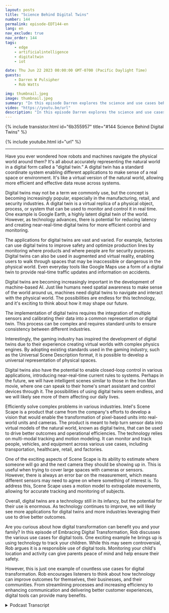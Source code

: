 ```yaml
---
layout: posts
title: "Science Behind Digital Twins"
number: 144
permalink: episode-EDT144-en
lang: en
nav_exclude: true
nav_order: 144
tags:
    - edge
    - artificialintelligence
    - digitaltwin
    - iot

date: Thu Jun 22 2023 00:00:00 GMT-0700 (Pacific Daylight Time)
guests:
    - Darren W Pulsipher
    - Rob Watts

img: thumbnail.jpeg
image: thumbnail.jpeg
summary: "In this episode Darren explores the science and use cases behind digital twin technology with the principal architect of Intel's ScheneScape."
video: "https://youtu.be/url"
description: "In this episode Darren explores the science and use cases behind digital twin technology with the principal architect of Intel's ScheneScape."
---
```


<div>
{% include transistor.html id="6b355957" title="#144 Science Behind Digital Twins" %}

{% include youtube.html id="url" %}
</div>

---

Have you ever wondered how robots and machines navigate the physical world around them? It's all about accurately representing the natural world in a digital form called a "digital twin.” A digital twin has a standard coordinate system enabling different applications to make sense of a real space or environment. It's like a virtual version of the natural world, allowing more efficient and effective data reuse across systems.

Digital twins may not be a term we commonly use, but the concept is becoming increasingly popular, especially in the manufacturing, retail, and security industries. A digital twin is a virtual replica of a physical object, process, or system that can be used to monitor and control it in real time. One example is Google Earth, a highly latent digital twin of the world. However, as technology advances, there is potential for reducing latency and creating near-real-time digital twins for more efficient control and monitoring.

The applications for digital twins are vast and varied. For example, factories can use digital twins to improve safety and optimize production lines by monitoring where products and where people are for security purposes. Digital twins can also be used in augmented and virtual reality, enabling users to walk through spaces that may be inaccessible or dangerous in the physical world. Even everyday tools like Google Maps use a form of a digital twin to provide real-time traffic updates and information on accidents.

Digital twins are becoming increasingly important in the development of machine-based AI. Just like humans need spatial awareness to make sense of the world around us, machines need digital twins to navigate and interact with the physical world. The possibilities are endless for this technology, and it's exciting to think about how it may shape our future.

The implementation of digital twins requires the integration of multiple sensors and calibrating their data into a common representation or digital twin. This process can be complex and requires standard units to ensure consistency between different industries.

Interestingly, the gaming industry has inspired the development of digital twins due to their experience creating virtual worlds with complex physics engines. By adopting existing standards used in the gaming industry, such as the Universal Scene Description format, it is possible to develop a universal representation of physical spaces.

Digital twins also have the potential to enable closed-loop control in various applications, introducing near-real-time current rules to systems. Perhaps in the future, we will have intelligent scenes similar to those in the Iron Man movie, where one can speak to their home's smart assistant and control devices through it. The possibilities of using digital twins seem endless, and we will likely see more of them affecting our daily lives.

Efficiently solve complex problems in various industries. Intel's Scene Scape is a product that came from the company's efforts to develop a vision that would enable the transformation of pixel-based units into real-world units and cameras. The product is meant to help turn sensor data into virtual models of the natural world, known as digital twins, that can be used to drive better outcomes and operational efficiencies. The technology relies on multi-modal tracking and motion modeling. It can monitor and track people, vehicles, and equipment across various use cases, including transportation, healthcare, retail, and factories.

One of the exciting aspects of Scene Scape is its ability to estimate where someone will go and the next camera they should be showing up in. This is useful when trying to cover large spaces with cameras or sensors. However, there is always an error bar on the measurement, which means different sensors may need to agree on where something of interest is. To address this, Scene Scape uses a motion model to extrapolate movements, allowing for accurate tracking and monitoring of subjects.

Overall, digital twins are a technology still in its infancy, but the potential for their use is enormous. As technology continues to improve, we will likely see more applications for digital twins and more industries leveraging their use to drive better outcomes.

Are you curious about how digital transformation can benefit you and your family? In this episode of Embracing Digital Transformation, Rob discusses the various use cases for digital tools. One exciting example he brings up is using technology to track your children. While this may seem controversial, Rob argues it is a responsible use of digital tools. Monitoring your child's location and activity can give parents peace of mind and help ensure their safety.

However, this is just one example of countless use cases for digital transformation. Rob encourages listeners to think about how technology can improve outcomes for themselves, their businesses, and their communities. From streamlining processes and increasing efficiency to enhancing communication and delivering better customer experiences, digital tools can provide many benefits. 



<details>
<summary> Podcast Transcript </summary>

<p></p>

</details>
